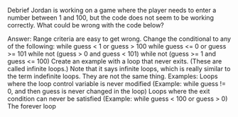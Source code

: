 Debrief
Jordan is working on a game where the player needs to enter a number between 1 and 100, but the code does not seem to be working correctly. What could be wrong with the code below?

Answer: Range criteria are easy to get wrong. Change the conditional to any of the following:
while guess < 1 or guess > 100
while guess <= 0 or guess >= 101
while not (guess > 0 and guess < 101)
while not (guess >= 1 and guess <= 100)
Create an example with a loop that never exits. (These are called infinite loops.)
Note that it says infinite loops, which is really similar to the term indefinite loops. They are not the same thing.
Examples:
Loops where the loop control variable is never modified
(Example: while guess != 0, and then guess is never changed in the loop)
Loops where the exit condition can never be satisfied
(Example: while guess < 100 or guess > 0)
The forever loop
